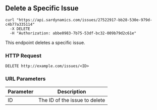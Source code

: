 ## Delete a Specific Issue

```shell
curl "https://api.sardynamics.com/issues/27522917-bb28-530e-979d-c4b77a335114"
  -X DELETE
  -H "Authorization: abbe0983-7b75-53df-bc32-009b79d2c61e"
```

This endpoint deletes a specific issue.

### HTTP Request

`DELETE http://example.com/issues/<ID>`

### URL Parameters

| Parameter | Description                   |
| --------- | ----------------------------- |
| ID        | The ID of the issue to delete |
